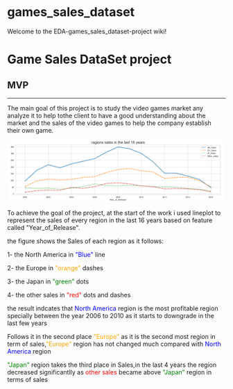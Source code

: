 # games_sales_dataset
Welcome to the EDA-games_sales_dataset-project wiki!

# Game Sales DataSet project

## MVP  

***


The main goal of this project is to study the video games market any analyze it to help
tothe client to have a good understanding about the market and the sales of the video
games to help the company establish their own game.

![](https://github.com/QUITE7/EDA-games_sales_dataset-project/blob/main/fig1.png)



To achieve the goal of the project, at the start of the work i used lineplot to represent the sales of every region in the last 16 years based on feature called "Year_of_Release".

the figure shows the Sales of each region as it follows:

1- the North America in <font color=blue>"Blue"</font> line

2- the Europe in <font color=orange>"orange"</font> dashes

3- the Japan in <font color=green>"green"</font> dots

4- the other sales in <font color=red>"red"</font> dots and dashes


the result indcates that<font color=blue> North America</font> region is the most profitable region specially between the year 2006 to 2010 as it starts to downgrade in the last few years



Follows it in the second place <font color=orange>"Europe"</font> as it is the second most region in term of sales,<font color=orange>"Europe"</font> region has not changed much compared with<font color=blue> North America</font> region



<font color=green>"Japan"</font> region takes the third place in Sales,in the last 4 years the region decreased significantlly as<font color=red> other sales</font>  became above <font color=green>"Japan"</font> region in terms of sales




 
